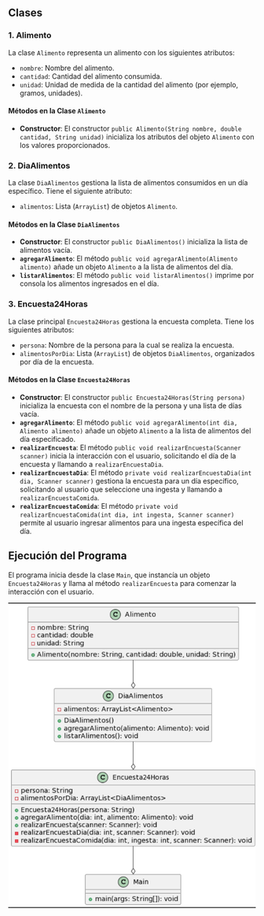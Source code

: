 
## Clases

### 1. Alimento

La clase `Alimento` representa un alimento con los siguientes atributos:
- `nombre`: Nombre del alimento.
- `cantidad`: Cantidad del alimento consumida.
- `unidad`: Unidad de medida de la cantidad del alimento (por ejemplo, gramos, unidades).

#### Métodos en la Clase `Alimento`

- **Constructor**: El constructor `public Alimento(String nombre, double cantidad, String unidad)` inicializa los atributos del objeto `Alimento` con los valores proporcionados.

### 2. DiaAlimentos

La clase `DiaAlimentos` gestiona la lista de alimentos consumidos en un día específico. Tiene el siguiente atributo:
- `alimentos`: Lista (`ArrayList`) de objetos `Alimento`.

#### Métodos en la Clase `DiaAlimentos`

- **Constructor**: El constructor `public DiaAlimentos()` inicializa la lista de alimentos vacía.
- **`agregarAlimento`**: El método `public void agregarAlimento(Alimento alimento)` añade un objeto `Alimento` a la lista de alimentos del día.
- **`listarAlimentos`**: El método `public void listarAlimentos()` imprime por consola los alimentos ingresados en el día.

### 3. Encuesta24Horas

La clase principal `Encuesta24Horas` gestiona la encuesta completa. Tiene los siguientes atributos:
- `persona`: Nombre de la persona para la cual se realiza la encuesta.
- `alimentosPorDia`: Lista (`ArrayList`) de objetos `DiaAlimentos`, organizados por día de la encuesta.

#### Métodos en la Clase `Encuesta24Horas`

- **Constructor**: El constructor `public Encuesta24Horas(String persona)` inicializa la encuesta con el nombre de la persona y una lista de días vacía.
- **`agregarAlimento`**: El método `public void agregarAlimento(int dia, Alimento alimento)` añade un objeto `Alimento` a la lista de alimentos del día especificado.
- **`realizarEncuesta`**: El método `public void realizarEncuesta(Scanner scanner)` inicia la interacción con el usuario, solicitando el día de la encuesta y llamando a `realizarEncuestaDia`.
- **`realizarEncuestaDia`**: El método `private void realizarEncuestaDia(int dia, Scanner scanner)` gestiona la encuesta para un día específico, solicitando al usuario que seleccione una ingesta y llamando a `realizarEncuestaComida`.
- **`realizarEncuestaComida`**: El método `private void realizarEncuestaComida(int dia, int ingesta, Scanner scanner)` permite al usuario ingresar alimentos para una ingesta específica del día.

## Ejecución del Programa

El programa inicia desde la clase `Main`, que instancía un objeto `Encuesta24Horas` y llama al método `realizarEncuesta` para comenzar la interacción con el usuario.

![Diagrama de Clases](https://github.com/LavinAguado/23-24-eda1/blob/main/entregas/lavinDaniel/imagenes/Markdownreto007.png)

